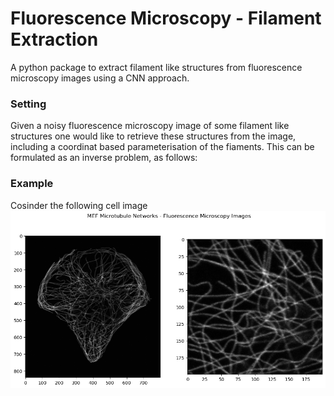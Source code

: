 # Fluorescence Microscopy - Filament Extraction
A python package to extract filament like structures from fluorescence microscopy images using a CNN approach.

### Setting
Given a noisy fluorescence microscopy image of some filament like structures one would like to retrieve these structures from the image, including a coordinat based parameterisation of the fiaments.
This can be formulated as an inverse problem, as follows:

### Example

Cosinder the following cell image
![Microtubules in Fibroblast](./example_img/example.png)
